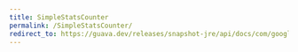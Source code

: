 ```yaml
---
title: SimpleStatsCounter
permalink: /SimpleStatsCounter/
redirect_to: https://guava.dev/releases/snapshot-jre/api/docs/com/google/common/cache/AbstractCache.SimpleStatsCounter.html
---
```

